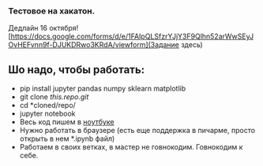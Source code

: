 ### Тестовое на хакатон.
  Дедлайн 16 октября!
  [https://docs.google.com/forms/d/e/1FAIpQLSfzrYJjY3F9Qlhn52arWwSEyJOvHEFvnn9f-DJUKDRwo3KRdA/viewform](Задание здесь)
  
  
## Шо надо, чтобы работать:
  * pip install jupyter pandas numpy sklearn matplotlib
  * git clone *this.repo.git* 
  * cd *cloned/repo/
  * jupyter notebook
  * Весь код пишем в [ноутбуке](../hackaton_test_task.ipynb)
  * Нужно работать в браузере (есть еще поддержка в пичарме, просто открыть в нем *.ipynb файл)
  * Работаем в своих ветках, в мастер не говнокодим. Говнокодим к себе.
 
  
